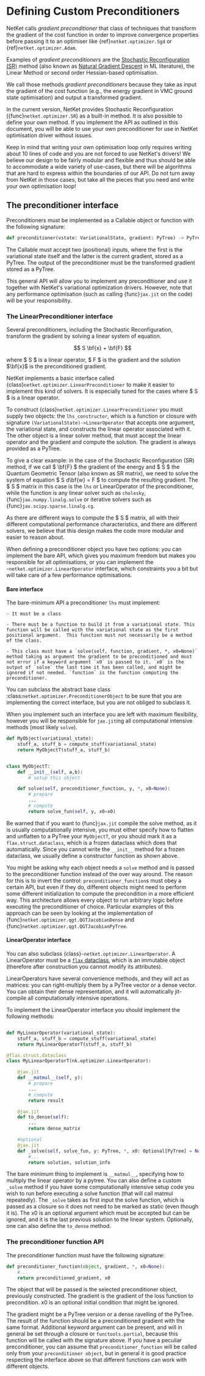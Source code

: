 # Defining Custom Preconditioners

NetKet calls _gradient preconditioner_ that class of techniques that transform the
gradient of the cost function in order to improve convergence properties before
passing it to an optimiser like {ref}`netket.optimizer.Sgd` or {ref}`netket.optimizer.Adam`.

Examples of _gradient preconditioners_ are the [Stochastic Reconfiguration (SR)](https://www.attaccalite.com/PhDThesis/html/node15.html) method  (also known as [Natural Gradient Descent](https://wiseodd.github.io/techblog/2018/03/14/natural-gradient/) in ML literature), the Linear Method or second order Hessian-based optimisation.

We call those methods _gradient preconditioners_ because they take as input the gradient of the cost function (e.g., the energy gradient in VMC ground state optimisation) and output a transformed gradient.

In the current version, NetKet provides Stochastic Reconfiguration ({func}`netket.optimizer.SR`) as a built-in method. 
It is also possible to define your own method. If you implement the API as outlined in this document, you will be able to use your own preconditioner for use in NetKet optimisation driver without issues.

Keep in mind that writing your own optimisation loop only requires writing about 10  lines of code and you are not forced to use NetKet's drivers!
We believe our design to be fairly modular and flexible and thus should be able to accommodate a wide variety of use-cases, but there will be algorithms that are hard to express within the boundaries of our API. 
Do not turn away from NetKet in those cases, but take all the pieces that you need and write your own optimisation loop!

## The preconditioner interface

Preconditioners must be implemented as a Callable object or function with the following signature:

```python
def preconditioner(vstate: VariationalState, gradient: PyTree) -> PyTree:
```

The Callable must accept two (positional) inputs, where the first is the variational state itself and the latter is the current gradient, stored as a PyTree.
The output of the preconditioner must be the transformed gradient stored as a PyTree.

This general API will allow you to implement any preconditioner and use it together with NetKet's variational optimization drivers.
However, note that any performance optimisation (such as calling {func}`jax.jit` on the code) will be your responsibility.

### The LinearPreconditioner interface

Several preconditioners, including the Stochastic Reconfiguration, transform the gradient by solving a linear system of equation.

$$
S \bf{x} + \bf{F}
$$

where $ S $ is a linear operator, $ F $ is the gradient and the solution $\bf{x}$ is the preconditioned gradient.

NetKet implements a basic interface called {class}`netket.optimizer.LinearPreconditioner` to make it easier to implement this kind of 
solvers. It is especially tuned for the cases where $ S $ is a linear operator.

To construct {class}`netket.optimizer.LinearPreconditioner` you must supply two objects: the `lhs_constructor`, which is a function or
closure with signature `(VariationalState)->LinearOperator` that accepts one argument, the variational state, and constructs the linear
operator associated with it. 
The other object is a linear solver method, that must accept the linear operator and the gradient and compute the solution.
The gradient is always provided as a PyTree.

To give a clear example: in the case of the Stochastic Reconfiguration (SR) method, if we call $ \bf{F} $ the gradient of the energy and $ S $ the Quantum Geometric Tensor (also known as SR matrix), we need to solve the system of equation $ S d\bf{w} = F $ to compute the resulting gradient.
The $ S $ matrix in this case is the `lhs` or LinearOperator of the preconditioner, while the function is any linear solver such as `cholesky`, {func}`jax.numpy.linalg.solve` or iterative solvers such as {func}`jax.scipy.sparse.linalg.cg`.

As there are different ways to compute the $ S $ matrix, all with their different computational performance characteristics, and there are different solvers, we believe that this design makes the code more modular and easier to reason about.

When defining a preconditioner object you have two options: you can implement the bare API, which gives you maximum freedom but makes you responsible for all optimisations, or you can implement the `~netket.optimizer.LinearOperator` interface, which constraints you a bit but will take care of a few performance optimisations.

#### Bare interface

The bare-minimum API a preconditioner `lhs` must implement:
 
    - It must be a class

    - There must be a function to build it from a variational state. This function will be called with the variational state as the first positional argument.  This function must not necessarily be a method of the class. 

    - This class must have a `solve(self, function, gradient, *, x0=None)` method taking as argument the gradient to be preconditioned and must not error if a keyword argument `x0` is passed to it. `x0` is the output of `solve` the last time it has been called, and might be ignored if not needed. `function` is the function computing the preconditioner.

You can subclass the abstract base class :class:`netket.optimizer.PreconditionerObject` to be sure that you are
implementing the correct interface, but you are not obliged to subclass it.

When you implement such an interface you are left with maximum flexibility, however you will be responsible for `jax.jit`ing all computational intensive methods (most likely `solve`).

```python
def MyObject(variational_state):
    stuff_a, stuff_b = compute_stuff(variational_state)
    return MyObjectT(stuff_a, stuff_b)


class MyObjectT:
    def __init__(self, a,b):
        # setup this object

    def solve(self, preconditioner_function, y, *, x0=None):
        # prepare
        ...
        # compute
        return solve_fun(self, y, x0=x0)
```

Be warned that if you want to {func}`jax.jit` compile the solve method, as it is usually computationally intensive, you must either specify how to flatten and unflatten to a PyTree your `MyObjectT`, or you should mark it as a `flax.struct.dataclass`, which is a frozen dataclass which does that automatically.
Since you cannot write the `__init__` method for a frozen dataclass, we usually define a constructor function as shown above. 

You might be asking why each object needs a `solve` method and is passed to the preconditioner function instead of the over way around. The reason for this is to invert the control: `preconditioner_function`s must obey a certain API, but even if they do, different objects might need to perform some different initialization to compute the precondition in a more efficient way. 
This architecture allows every object to run arbitrary logic before executing the preconditioner of choice.
Particular examples of this approach can be seen by looking at the implementation of {func}`netket.optimizer.qgt.QGTJacobianDense` and {func}`netket.optimizer.qgt.QGTJacobianPyTree`. 


#### LinearOperator interface

You can also subclass {class}`~netket.optimizer.LinearOperator`. 
A LinearOperator must be a [`flax` dataclass](https://flax.readthedocs.io/en/latest/flax.struct.html), which is an immutable
object (therefore after construction you cannot modify its attributes).

LinearOperators have several convenience methods, and they will act as matrices: you can right-multiply them by a PyTree 
vector or a dense vector. You can obtain their dense representation, and it will automatically jit-compile all computationally
intensive operations.

To implement the LinearOperator interface you should implement the following methods:

```python

def MyLinearOperator(variational_state):
    stuff_a, stuff_b = compute_stuff(variational_state)
    return MyLinearOperatorT(stuff_a, stuff_b)

@flax.struct.dataclass
class MyLinearOperatorT(nk.optimizer.LinearOperator):

    @jax.jit
    def __matmul__(self, y):
        # prepare
        ...
        # compute
        return result 

    @jax.jit
    def to_dense(self):
        ...
        return dense_matrix

    #optional
    @jax.jit
    def _solve(self, solve_fun, y: PyTree, *, x0: Optional[PyTree] = None) -> PyTree:
        #...
        return solution, solution_info
```

The bare minimum thing to implement is `__matmul__`, specifying how to multiply the linear operator by a pytree.
You can also define a custom `_solve` method if you have some computationally intensive setup code you wish to 
run before executing a solve function (that will call matmul repeatedly).
The `_solve` takes as first input the solve function, which is passed as a closure so it does not need to be marked
as static (even though it is).  The x0 is an optional argument which must be accepted but can be ignored, and it is the last previous solution to the linear system.
Optionally, one can also define the `to_dense` method.


### The preconditioner function API

The preconditioner function must have the following signature:

```python
def preconditioner_function(object, gradient, *, x0=None):
    #...
    return preconditioned_gradient, x0
```

The object that will be passed is the selected preconditioner object, previously constructed. 
The gradient is the gradient of the loss function to precondition.
x0 is an optional initial condition that might be ignored.

The gradient might be a PyTree version or a dense ravelling of the PyTree. The result of the function should be a preconditioned gradient with the same format.
Additional keyword argument can be present, and will in general be set through a closure or `functools.partial`, because this function will be called with the signature above.
If you have a peculiar preconditioner, you can assume that `preconditioner_function` will be called only from your `preconditioner object`, but in general it is good practice respecting the interface above so that different functions can work with different objects.


